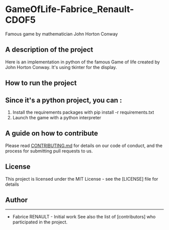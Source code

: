 # GameOfLife-Fabrice_Renault-CDOF5
Famous game by mathematician John Horton Conway

## A description of the project
Here is an implementation in python of the famous Game of life created by John Horton Conway. It's using tkinter for the display.

## How to run the project
Since it's a python project, you can :
--------
1. Install the requirements packages with pip install -r requirements.txt
2. Launch the game with a python interpreter

## A guide on how to contribute
Please read [CONTRIBUTING.md](https://github.com/Fabiski/GameOfLife-Fabrice_Renault-CDOF5/blob/main/CONTRIBUTING.md) for details on our code of conduct, and the process for submitting pull requests to us.

## License
This project is licensed under the MIT License - see the [LICENSE] file for details

## Author
---------
* Fabrice RENAULT - Initial work
See also the list of [contributors] who participated in the project.
